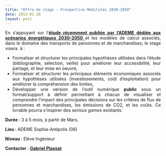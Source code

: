 ```yaml
---
title: "Offre de stage - Prospective Mobilités 2030-2050"
date: 2013-01-28
layout: post
---
```


<p style="text-align: justify">En s’appuyant sur l’<a href="/2012/11/contribution-de-lademe-aux-visions-energetiques-2030-2050.html" target="_blank"><strong>étude récemment publiée par l’ADEME dédiée aux scénarios énergétiques 2030-2050</strong> </a>et les modèles de calcul associés, dans le domaine des transports de personnes et de marchandises, le stage visera  à :</p> <ul style="text-align: justify"> <li>Formaliser et structurer les principales hypothèses utilisées dans l’étude (bibliographie, sélection, veille) pour améliorer leur accessibilité, leur partage, et leur mise en oeuvre,</li> <li>Formaliser et structurer les principaux éléments économiques associés aux hypothèses utilisées (investissements, coût d’exploitation) pour améliorer la compréhension des limites,</li> <li>Développer une version de l’outil numérique <strong>public</strong> sous un format/support à définir permettant à chacun de visualiser et comprendre l’impact des principales décisions sur les critères de flux de personnes et marchandises, les émissions de CO2, et les coûts. Ce livrable pourra s’inspirer des <em>serious games</em> existants.</li> </ul> <p style="text-align: justify"><strong>Durée </strong>: 3 à 5 mois, à partir de Mars.</p> <p style="text-align: justify"><strong>Lieu </strong>: ADEME Sophia-Antipolis (06)</p> <p style="text-align: justify"><strong>Niveau </strong>: Elève Ingénieur</p> <p style="text-align: justify"><strong>Contacter</strong> : <strong><a href="mailto:gabriel.plassat@ademe.fr" target="_self">Gabriel Plassat</a></strong></p>